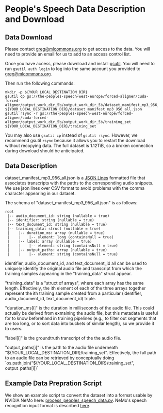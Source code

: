 # People's Speech Data Description and Download

## Data Download

Please contact greg@mlcommons.org to get access to the data. You will
need to provide an email for us to add to an access control list.

Once you have access, please download and install
[gsutil](https://cloud.google.com/storage/docs/gsutil). You will need
to run `gsutil auth login` to log into the same account you provided
to greg@mlcommons.org.

Then run the following commands:

```
mkdir -p ${YOUR_LOCAL_DESTINATION_DIR}
gsutil cp gs://the-peoples-speech-west-europe/forced-aligner/cuda-forced-aligner/output_work_dir_5b/output_work_dir_5b/dataset_manifest_mp3_956_all.json ${YOUR_LOCAL_DESTINATION_DIR}/dataset_manifest_mp3_956_all.json
gsutil rsync -r gs://the-peoples-speech-west-europe/forced-aligner/cuda-forced-aligner/output_work_dir_5b/output_work_dir_5b/training_set ${YOUR_LOCAL_DESTINATION_DIR}/training_set
```

You may also use `gsutil cp` instead of `gsutil rsync`. However, we
recommend gsutil `rsync` because it allows you to restart the download
without recopying data. The full dataset is 1.12TiB, so a broken
connection during download should be anticipated.

## Data Description

dataset_manifest_mp3_956_all.json is a [JSON
Lines](https://jsonlines.org/) formatted file that associates
transcripts with the paths to the corresponding audio snippets. We use json lines
over CSV format to avoid problems with the comma character appearing
in our dataset.

The schema of "dataset_manifest_mp3_956_all.json" is as follows:

```
root
 |-- audio_document_id: string (nullable = true)
 |-- identifier: string (nullable = true)
 |-- text_document_id: string (nullable = true)
 |-- training_data: struct (nullable = true)
 |    |-- duration_ms: array (nullable = true)
 |    |    |-- element: long (containsNull = true)
 |    |-- label: array (nullable = true)
 |    |    |-- element: string (containsNull = true)
 |    |-- output_paths: array (nullable = true)
 |    |    |-- element: string (containsNull = true)
```

identifier, audio_document_id, and text_document_id all can be used to
uniquely identify the original audio file and transcript from which
the training samples appearing in the "training_data" struct appear.

"training_data" is a "struct of arrays", where each array has the same
length. Effectively, the ith element of each of the three arrays
together represent the ith training sample created from a particular
(identifier, audio_document_id, text_document_id) triple.

"duration_ms[i]" is the duration in milliseconds of the audio
file. This could actually be derived from exmaining the audio file,
but this metadata is useful for to know beforehand in training
pipelines (e.g., to filter out segments that are too long, or to sort
data into buckets of similar length), so we provide it to users.

"label[i]" is the groundtruth transcript of the the audio file.

"output_paths[i]" is the path to the audio file underneath
"${YOUR_LOCAL_DESTINATION_DIR}/training_set". Effectively, the full
path to an audio file can be retrieved by conceptually doing
`os.path.join("${YOUR_LOCAL_DESTINATION_DIR}/training_set",
output_paths[i])`

## Example Data Prepration Script

We show an example script to convert the dataset into a format usable
by NVIDIA NeMo here:
[process_peoples_speech_data.py](/scripts/peoples_speech/process_peoples_speech_data.py). NeMo's
speech recognition input format is described
[here](https://docs.nvidia.com/deeplearning/nemo/user-guide/docs/en/stable/asr/datasets.html#preparing-custom-asr-data).